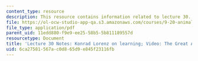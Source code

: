 ```yaml
---
content_type: resource
description: This resource contains information related to lecture 30.
file: https://ol-ocw-studio-app-qa.s3.amazonaws.com/courses/9-20-animal-behavior-fall-2013/6ca27581567ac0d865d9e845f23116fb_MIT9_20F13_Lec30.pdf
file_type: application/pdf
parent_uid: 11edd880-f9e9-ee25-58b5-5b811189557d
resourcetype: Document
title: 'Lecture 30 Notes: Konrad Lorenz on learning; Video: The Great Apes'
uid: 6ca27581-567a-c0d8-65d9-e845f23116fb
---
```

